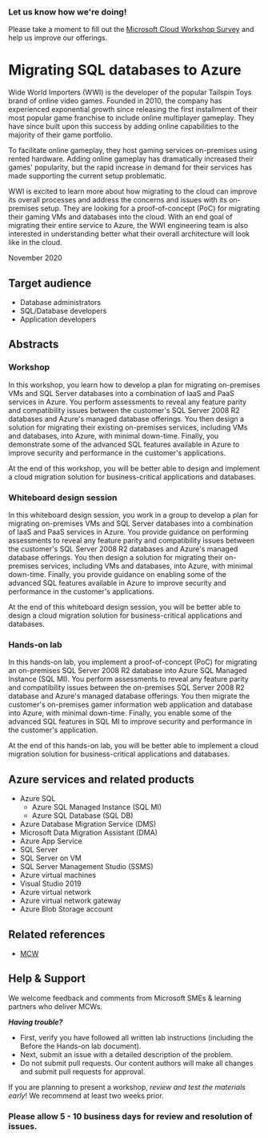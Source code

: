 ### Let us know how we're doing!

Please take a moment to fill out the [Microsoft Cloud Workshop Survey](https://forms.office.com/Pages/ResponsePage.aspx?id=v4j5cvGGr0GRqy180BHbRyEtIpX7sDdChuWsXhzKJXJUNjFBVkROWDhSSVdYT0dSRkY4UVFCVzZBVy4u) and help us improve our offerings.

# Migrating SQL databases to Azure

Wide World Importers (WWI) is the developer of the popular Tailspin Toys brand of online video games. Founded in 2010, the company has experienced exponential growth since releasing the first installment of their most popular game franchise to include online multiplayer gameplay. They have since built upon this success by adding online capabilities to the majority of their game portfolio.

To facilitate online gameplay, they host gaming services on-premises using rented hardware. Adding online gameplay has dramatically increased their games' popularity, but the rapid increase in demand for their services has made supporting the current setup problematic.

WWI is excited to learn more about how migrating to the cloud can improve its overall processes and address the concerns and issues with its on-premises setup. They are looking for a proof-of-concept (PoC) for migrating their gaming VMs and databases into the cloud. With an end goal of migrating their entire service to Azure, the WWI engineering team is also interested in understanding better what their overall architecture will look like in the cloud.

November 2020

## Target audience

- Database administrators
- SQL/Database developers
- Application developers

## Abstracts

### Workshop

In this workshop, you learn how to develop a plan for migrating on-premises VMs and SQL Server databases into a combination of IaaS and PaaS services in Azure. You perform assessments to reveal any feature parity and compatibility issues between the customer's SQL Server 2008 R2 databases and Azure's managed database offerings. You then design a solution for migrating their existing on-premises services, including VMs and databases, into Azure, with minimal down-time. Finally, you demonstrate some of the advanced SQL features available in Azure to improve security and performance in the customer's applications.

At the end of this workshop, you will be better able to design and implement a cloud migration solution for business-critical applications and databases.

### Whiteboard design session

In this whiteboard design session, you work in a group to develop a plan for migrating on-premises VMs and SQL Server databases into a combination of IaaS and PaaS services in Azure. You provide guidance on performing assessments to reveal any feature parity and compatibility issues between the customer's SQL Server 2008 R2 databases and Azure's managed database offerings. You then design a solution for migrating their on-premises services, including VMs and databases, into Azure, with minimal down-time. Finally, you provide guidance on enabling some of the advanced SQL features available in Azure to improve security and performance in the customer's applications.

At the end of this whiteboard design session, you will be better able to design a cloud migration solution for business-critical applications and databases.

### Hands-on lab

In this hands-on lab, you implement a proof-of-concept (PoC) for migrating an on-premises SQL Server 2008 R2 database into Azure SQL Managed Instance (SQL MI). You perform assessments to reveal any feature parity and compatibility issues between the on-premises SQL Server 2008 R2 database and Azure's managed database offerings. You then migrate the customer's on-premises gamer information web application and database into Azure, with minimal down-time. Finally, you enable some of the advanced SQL features in SQL MI to improve security and performance in the customer's application.

At the end of this hands-on lab, you will be better able to implement a cloud migration solution for business-critical applications and databases.

## Azure services and related products

- Azure SQL
  - Azure SQL Managed Instance (SQL MI)
  - Azure SQL Database (SQL DB)
- Azure Database Migration Service (DMS)
- Microsoft Data Migration Assistant (DMA)
- Azure App Service
- SQL Server
- SQL Server on VM
- SQL Server Management Studio (SSMS)
- Azure virtual machines
- Visual Studio 2019
- Azure virtual network
- Azure virtual network gateway
- Azure Blob Storage account

## Related references

- [MCW](https://github.com/Microsoft/MCW)

## Help & Support

We welcome feedback and comments from Microsoft SMEs & learning partners who deliver MCWs.

**_Having trouble?_**

- First, verify you have followed all written lab instructions (including the Before the Hands-on lab document).
- Next, submit an issue with a detailed description of the problem.
- Do not submit pull requests. Our content authors will make all changes and submit pull requests for approval.

If you are planning to present a workshop, _review and test the materials early_! We recommend at least two weeks prior.

### Please allow 5 - 10 business days for review and resolution of issues.
